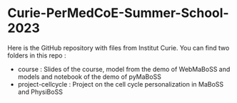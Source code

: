 # Curie-PerMedCoE-Summer-School-2023

Here is the GitHub repository with files from Institut Curie. 
You can find two folders in this repo :

- course : Slides of the course, model from the demo of WebMaBoSS and models and notebook of the demo of pyMaBoSS
- project-cellcycle : Project on the cell cycle personalization in MaBoSS and PhysiBoSS
